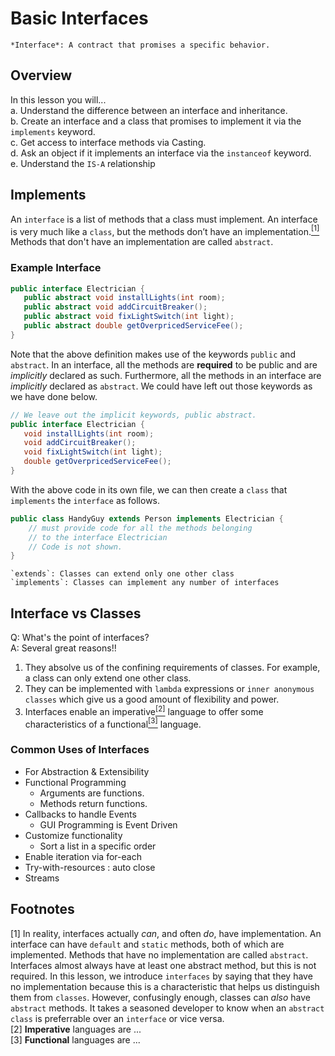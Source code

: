 # Basic Interfaces

```{admonition} Definition
*Interface*: A contract that promises a specific behavior.
```

## Overview
In this lesson you will...  
a. Understand the difference between an interface and inheritance.  
b. Create an interface and a class that promises to implement it via the `implements` keyword.  
c. Get access to interface methods via Casting.  
d. Ask an object if it implements an interface via the `instanceof` keyword.  
e. Understand the `IS-A` relationship  


## Implements
An `interface` is a list of methods that a class must implement.
An interface is very much like a `class`, but the methods don’t have an implementation.<a href="#footnotes"><sup>[1]</sup></a> Methods that don't have an implementation are called `abstract`. 

### Example Interface
```java
public interface Electrician {
   public abstract void installLights(int room);
   public abstract void addCircuitBreaker();
   public abstract void fixLightSwitch(int light);
   public abstract double getOverpricedServiceFee();
}
```
Note that the above definition makes use of the keywords `public` and `abstract`. In an interface, all the methods are **required** to be public and are *implicitly* declared as such.  Furthermore, all the methods in an interface are *implicitly* declared as `abstract`. We could have left out those keywords as we have done below.

```java
// We leave out the implicit keywords, public abstract.
public interface Electrician {
   void installLights(int room);
   void addCircuitBreaker();
   void fixLightSwitch(int light);
   double getOverpricedServiceFee();
}
```
With the above code in its own file, we can then create a `class` that `implements` the `interface` as follows.
```java
public class HandyGuy extends Person implements Electrician {
    // must provide code for all the methods belonging
    // to the interface Electrician
    // Code is not shown.
}
```

```{admonition} Note
`extends`: Classes can extend only one other class
`implements`: Classes can implement any number of interfaces
```

## Interface vs Classes

Q: What's the point of interfaces?  
A: Several great reasons!!  
1. They absolve us of the confining requirements of classes. For example, a class can only extend one other class.  
2. They can be implemented with `lambda` expressions or `inner anonymous classes` which give us a good amount of flexibility and power.  
3. Interfaces enable an imperative<a href="#footnotes"><sup>[2]</sup></a> language to offer some characteristics of a functional<a href="#footnotes"><sup>[3]</sup></a> language.  

### Common Uses of Interfaces
* For Abstraction & Extensibility
* Functional Programming
    * Arguments are functions.
    * Methods return functions.
* Callbacks to handle Events
    * GUI Programming is Event Driven
* Customize functionality
    * Sort a list in a specific order
* Enable iteration via for-each
* Try-with-resources : auto close
* Streams




## Footnotes
[1] In reality, interfaces actually *can*, and often *do*, have implementation. An interface can have `default` and `static` methods, both of which are implemented. Methods that have no implementation are called `abstract`. Interfaces almost always have at least one abstract method, but this is not required. In this lesson, we introduce `interfaces` by saying that they have no implementation because this is a characteristic that helps us distinguish them from `classes`. However, confusingly enough, classes can *also* have `abstract` methods. It takes a seasoned developer to know when an `abstract class` is preferrable over an `interface` or vice versa.   
[2] **Imperative** languages are ...  
[3] **Functional** languages are ...